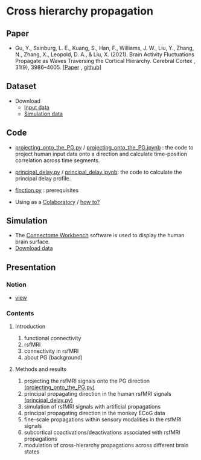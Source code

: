 # Cross hierarchy propagation

## Paper 
- Gu, Y., Sainburg, L. E., Kuang, S., Han, F., Williams, J. W., Liu, Y., Zhang, N., Zhang, X., Leopold, D. A., & Liu, X. (2021). Brain Activity Fluctuations Propagate as Waves Traversing the Cortical Hierarchy. Cerebral Cortex , 31(9), 3986–4005. [[Paper](https://academic.oup.com/cercor/article-abstract/31/9/3986/6210040) , [github](https://github.com/YamengGu/the-cross-hierarchy-propagation)]

 
## Dataset
- Download
    - [Input data](https://drive.google.com/drive/folders/1KP_41R_qzuClfyd7r5CBQ6ULgfl-vfXd?usp=sharing)
    - [Simulation data](https://github.com/YamengGu/the-cross-hierarchy-propagation/tree/master/Data)


## Code 
- [projecting_onto_the_PG.py](https://github.com/wnsgus-SKKU/fMRI_project_hierarchy-propagation/blob/master/src/human.py) / [projecting_onto_the_PG.ipynb](https://github.com/wnsgus-SKKU/fMRI_project_hierarchy-propagation/blob/master/src/projecting_onto_the_PG.py) : the code to project human input data onto a direction and calculate time-position correlation across time segments.

- [principal_delay.py](https://github.com/wnsgus-SKKU/fMRI_project_hierarchy-propagation/blob/master/src/principal_delay.py) / [principal_delay.ipynb](https://github.com/wnsgus-SKKU/fMRI_project_hierarchy-propagation/blob/master/src/principal_delay.ipynb): the code to calculate the principal delay profile.

- [finction.py](https://github.com/wnsgus-SKKU/fMRI_project_hierarchy-propagation/blob/master/src/function.py) : prerequisites

- Using as a [Colaboratory](https://colab.research.google.com/notebooks/welcome.ipynb?hl=ko-kr) / [how to?](https://ndb796.tistory.com/562)
## Simulation
- The [Connectome Workbench](http://www.humanconnectome.org/software/connectome-workbench) software is used to display the human brain surface.
- [Download data](https://github.com/YamengGu/the-cross-hierarchy-propagation/tree/master/Data)

## Presentation
### Notion
- [view](https://rectangular-flag-d72.notion.site/Cross-Hierarchy-Propagation-cb868980d647468b82195f2b58527103) 

### Contents

1. Introduction
    1. functional connectivity
    2. rsfMRI
    3. connectivity in rsfMRI
    4. about PG (background)  
      
2. Methods and results
    1. projecting the rsfMRI signals onto the PG direction [(projecting_onto_the_PG.py)](https://github.com/wnsgus-SKKU/fMRI_project_hierarchy-propagation/blob/master/src/human.py)
    2. principal propagating direction in the human rsfMRI signals [(principal_delay.py)](https://github.com/wnsgus-SKKU/fMRI_project_hierarchy-propagation/blob/master/src/pd.py)
    3. simulation of rsfMRI signals with artificial propagations
    4. principal propagating direction in the monkey ECoG data
    5. fine-scale propagations within sensory modalities in the rsfMRI signals
    6. subcortical coactivations/deactivations associated with rsfMRI propagations
    7. modulation of cross-hierarchy propagations across different brain states
